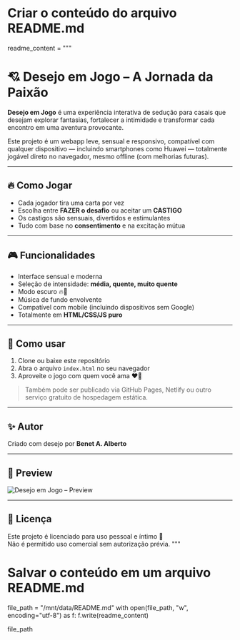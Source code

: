 # Criar o conteúdo do arquivo README.md
readme_content = """
# 💘 Desejo em Jogo – A Jornada da Paixão

**Desejo em Jogo** é uma experiência interativa de sedução para casais que desejam explorar fantasias, fortalecer a intimidade e transformar cada encontro em uma aventura provocante.

Este projeto é um webapp leve, sensual e responsivo, compatível com qualquer dispositivo — incluindo smartphones como Huawei — totalmente jogável direto no navegador, mesmo offline (com melhorias futuras).

---

## 🔥 Como Jogar

- Cada jogador tira uma carta por vez
- Escolha entre **FAZER o desafio** ou aceitar um **CASTIGO**
- Os castigos são sensuais, divertidos e estimulantes
- Tudo com base no **consentimento** e na excitação mútua

---

## 🎮 Funcionalidades

- Interface sensual e moderna
- Seleção de intensidade: **média, quente, muito quente**
- Modo escuro 🔥🌙
- Música de fundo envolvente
- Compatível com mobile (incluindo dispositivos sem Google)
- Totalmente em **HTML/CSS/JS puro**

---

## 📂 Como usar

1. Clone ou baixe este repositório
2. Abra o arquivo `index.html` no seu navegador
3. Aproveite o jogo com quem você ama ❤️‍🔥

> Também pode ser publicado via GitHub Pages, Netlify ou outro serviço gratuito de hospedagem estática.

---

## ✨ Autor

Criado com desejo por **Benet A. Alberto**

---

## 📸 Preview

![Desejo em Jogo – Preview](logo_desejo.png)

---

## 📜 Licença

Este projeto é licenciado para uso pessoal e íntimo 💋  
Não é permitido uso comercial sem autorização prévia.
"""

# Salvar o conteúdo em um arquivo README.md
file_path = "/mnt/data/README.md"
with open(file_path, "w", encoding="utf-8") as f:
    f.write(readme_content)

file_path
